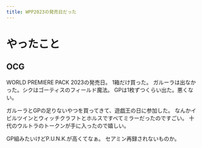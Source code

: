 ```yaml
---
title: WPP2023の発売日だった
---
```


# やったこと

## OCG

WORLD PREMIERE PACK 2023の発売日。
1箱だけ買った。
ガルーラは出なかった。シクはゴーティスのフィールド魔法。
GPは1枚ずつくらい出た。悪くない。

ガルーラとGPの足りないやつを買ってきて、遊戯王の日に参加した。
なんかイビルツインとウィッチクラフトとホルスですべてミラーだったのですごい。
十代のウルトラのトークンが手に入ったので嬉しい。

GP組みたいけどP.U.N.K.が高くてなぁ。
セアミン再録されないものか。
